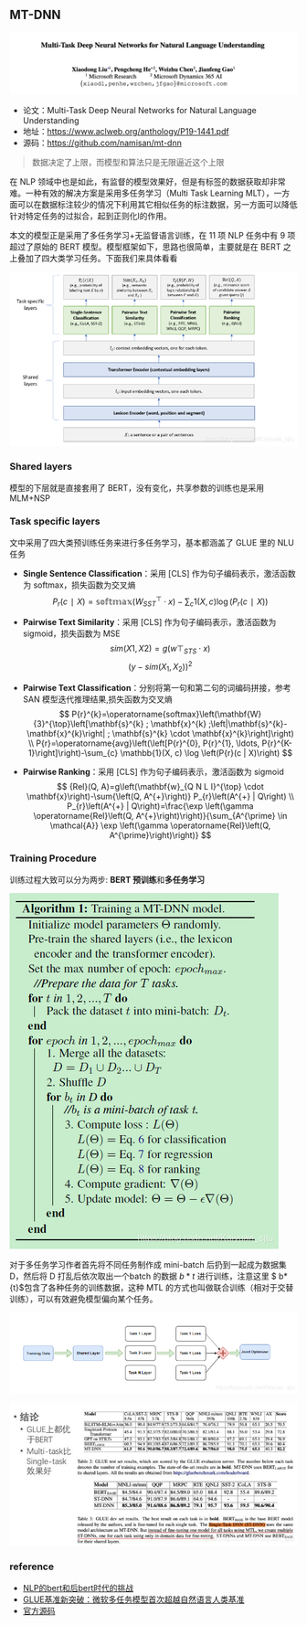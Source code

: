 ## MT-DNN

![](../../../pics/MT-DNN/mt-dnn-1.jpeg)

- 论文：Multi-Task Deep Neural Networks for Natural Language Understanding
- 地址：https://www.aclweb.org/anthology/P19-1441.pdf
- 源码：https://github.com/namisan/mt-dnn

> 数据决定了上限，而模型和算法只是无限逼近这个上限

在 NLP 领域中也是如此，有监督的模型效果好，但是有标签的数据获取却非常难。一种有效的解决方案是采用多任务学习（Multi Task Learning MLT），一方面可以在数据标注较少的情况下利用其它相似任务的标注数据，另一方面可以降低针对特定任务的过拟合，起到正则化l的作用。

本文的模型正是采用了多任务学习+无监督语言训练，在 11 项 NLP 任务中有 9 项超过了原始的 BERT 模型。模型框架如下，思路也很简单，主要就是在 BERT 之上叠加了四大类学习任务。下面我们来具体看看 

![](../../../pics/MT-DNN/mt-dnn-2.jpeg)

### Shared layers

模型的下层就是直接套用了 BERT，没有变化，共享参数的训练也是采用 MLM+NSP

### Task specific layers

文中采用了四大类预训练任务来进行多任务学习，基本都涵盖了 GLUE 里的 NLU 任务

- **Single Sentence Classification**：采用 [CLS] 作为句子编码表示，激活函数为 softmax，损失函数为交叉熵
    $$
    P_r(c∣X)=\mathbb{softmax}(W_{SST}^⊤⋅x) −∑_c 1(X,c) \log⁡(P_r(c∣X))
    $$
    
- **Pairwise Text Similarity**：采用 [CLS] 作为句子编码表示，激活函数为 sigmoid，损失函数为 MSE
    $$
    sim(X1,X2)=g(w⊤_{STS}⋅x)$$$$(y−sim(X_1,X_2))^2
    $$

- **Pairwise Text Classification**：分别将第一句和第二句的词编码拼接，参考 SAN 模型迭代推理结果,损失函数为交叉熵
    $$
    P{r}^{k}=\operatorname{softmax}\left(\mathbf{W}{3}^{\top}\left[\mathbf{s}^{k} ; \mathbf{x}^{k} ;\left|\mathbf{s}^{k}-\mathbf{x}^{k}\right| ; \mathbf{s}^{k} \cdot \mathbf{x}^{k}\right]\right) \\
    P{r}=\operatorname{avg}\left(\left[P{r}^{0}, P{r}^{1}, \ldots, P{r}^{K-1}\right]\right)-\sum_{c} \mathbb{1}(X, c) \log \left(P{r}(c | X)\right)
    $$

- **Pairwise Ranking**：采用 [CLS] 作为句子编码表示，激活函数为 sigmoid
    $$
    {Rel}(Q, A)=g\left(\mathbf{w}_{Q N L I}^{\top} \cdot \mathbf{x}\right)-\sum{\left(Q, A^{+}\right)} P_{r}\left(A^{+} | Q\right) \\
    P_{r}\left(A^{+} | Q\right)=\frac{\exp \left(\gamma \operatorname{Rel}\left(Q, A^{+}\right)\right)}{\sum_{A^{\prime} \in \mathcal{A}} \exp \left(\gamma \operatorname{Rel}\left(Q, A^{\prime}\right)\right)}
    $$

### Training Procedure

训练过程大致可以分为两步: **BERT 预训练**和**多任务学习**

![](../../../pics/MT-DNN/mt-dnn-3.jpeg)

对于多任务学习作者首先将不同任务制作成 mini-batch 后扔到一起成为数据集 D，然后将 D 打乱后依次取出一个batch 的数据 $b*{t}$ 进行训练，注意这里 $ b*{t}$包含了各种任务的训练数据，这种 MTL 的方式也叫做联合训练（相对于交替训练），可以有效避免模型偏向某个任务。

![](../../../pics/MT-DNN/mt-dnn-4.jpeg)

![](../../../pics/MT-DNN/mt-dnn-5.jpeg)

### reference

- [NLP的bert和后bert时代的挑战](https://zhuanlan.zhihu.com/p/66676144)
- [GLUE基准新突破：微软多任务模型首次超越自然语言人类基准](https://zhuanlan.zhihu.com/p/68602190)
- [官方源码](https://github.com/namisan/mt-dnn)